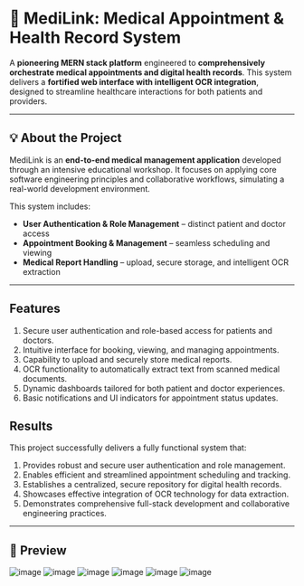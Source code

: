 # 🏥 MediLink: Medical Appointment & Health Record System

A **pioneering MERN stack platform** engineered to **comprehensively orchestrate medical appointments and digital health records**. This system delivers a **fortified web interface with intelligent OCR integration**, designed to streamline healthcare interactions for both patients and providers.

---

## 💡 About the Project

MediLink is an **end-to-end medical management application** developed through an intensive educational workshop. It focuses on applying core software engineering principles and collaborative workflows, simulating a real-world development environment.

This system includes:

* **User Authentication & Role Management** – distinct patient and doctor access 
* **Appointment Booking & Management** – seamless scheduling and viewing 
* **Medical Report Handling** – upload, secure storage, and intelligent OCR extraction 

---

## Features

1.  Secure user authentication and role-based access for patients and doctors. 
2.  Intuitive interface for booking, viewing, and managing appointments. 
3.  Capability to upload and securely store medical reports.
4.  OCR functionality to automatically extract text from scanned medical documents. 
5.  Dynamic dashboards tailored for both patient and doctor experiences.
6.  Basic notifications and UI indicators for appointment status updates. 

## Results

This project successfully delivers a fully functional system that:

1.  Provides robust and secure user authentication and role management. 
2.  Enables efficient and streamlined appointment scheduling and tracking. 
3.  Establishes a centralized, secure repository for digital health records. 
4.  Showcases effective integration of OCR technology for data extraction. 
5.  Demonstrates comprehensive full-stack development and collaborative engineering practices. 

---

## 📸 Preview
![image](https://github.com/user-attachments/assets/e0beb9b0-f57d-4cd1-a71d-01a74a9c84a2)
![image](https://github.com/user-attachments/assets/4ecd4111-e56a-456d-a401-fde309c9f857)
![image](https://github.com/user-attachments/assets/488d38ea-e95f-4f22-b58d-0914f79c84d5)
![image](https://github.com/user-attachments/assets/12fffddc-e5bc-4db1-9e0b-1bcb10b9c05a)
![image](https://github.com/user-attachments/assets/e174c5da-b11e-4efe-941a-519452e13019)
![image](https://github.com/user-attachments/assets/35b903fb-e36b-4f8d-af46-afa8c3bb510b)
